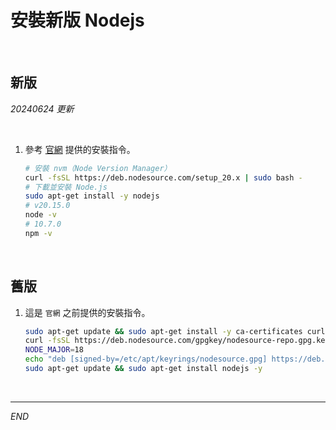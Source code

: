 # 安裝新版 Nodejs

<br>

## 新版

_20240624 更新_

<br>

1. 參考 [官網](https://deb.nodesource.com/) 提供的安裝指令。

    ```bash
    # 安裝 nvm（Node Version Manager）
    curl -fsSL https://deb.nodesource.com/setup_20.x | sudo bash -
    # 下載並安裝 Node.js
    sudo apt-get install -y nodejs
    # v20.15.0
    node -v
    # 10.7.0
    npm -v
    ```

<br>

## 舊版

1. 這是 `官網` 之前提供的安裝指令。

    ```bash
    sudo apt-get update && sudo apt-get install -y ca-certificates curl gnupg
    curl -fsSL https://deb.nodesource.com/gpgkey/nodesource-repo.gpg.key | sudo gpg --dearmor -o /etc/apt/keyrings/nodesource.gpg
    NODE_MAJOR=18
    echo "deb [signed-by=/etc/apt/keyrings/nodesource.gpg] https://deb.nodesource.com/node_$NODE_MAJOR.x nodistro main" | sudo tee /etc/apt/sources.list.d/nodesource.list
    sudo apt-get update && sudo apt-get install nodejs -y
    ```

<br>

___

_END_